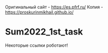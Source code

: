 Оригинальный сайт - https://es.pfrf.ru/
Копия - https://proskurinmikhail.github.io/

# Sum2022_1st_task

Некоторые ссылки роботают! 

